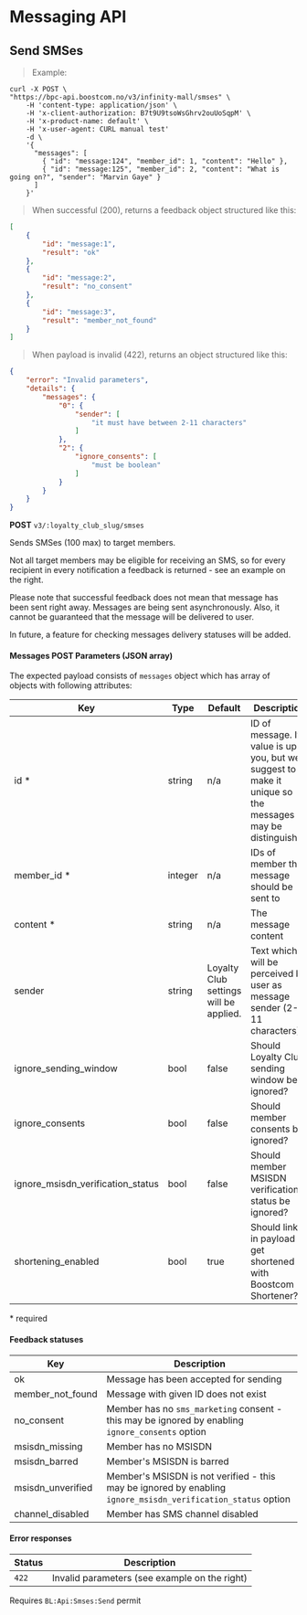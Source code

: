 # Messaging API

## <a name="v3-smses-create"></a> Send SMSes

> Example:

```shell
curl -X POST \
"https://bpc-api.boostcom.no/v3/infinity-mall/smses" \
    -H 'content-type: application/json' \
    -H 'x-client-authorization: B7t9U9tsoWsGhrv2ouUoSqpM' \
    -H 'x-product-name: default' \
    -H 'x-user-agent: CURL manual test'
    -d \
    '{
      "messages": [
		{ "id": "message:124", "member_id": 1, "content": "Hello" },
		{ "id": "message:125", "member_id": 2, "content": "What is going on?", "sender": "Marvin Gaye" }
      ]
    }'
```

> When successful (200), returns a feedback object structured like this:

```json
[
    {
        "id": "message:1",
        "result": "ok"
    },
    {
        "id": "message:2",
        "result": "no_consent"
    },
    {
        "id": "message:3",
        "result": "member_not_found"
    }
]

``` 

> When payload is invalid (422), returns an object structured like this:

```json
{
    "error": "Invalid parameters",
    "details": {
        "messages": {
            "0": {
                "sender": [
                    "it must have between 2-11 characters"
                ]
            },
            "2": {
                "ignore_consents": [
                    "must be boolean"
                ]
            }
        }
    }
}
``` 

**POST** `v3/:loyalty_club_slug/smses`

Sends SMSes (100 max) to target members.

Not all target members may be eligible for receiving an SMS, so for every recipient in every notification 
a feedback is returned - see an example on the right.

Please note that successful feedback does not mean that message has been sent right away.
Messages are being sent asynchronously. Also, it cannot be guaranteed that the message will be delivered to user.

In future, a feature for checking messages delivery statuses will be added.

#### Messages POST Parameters (JSON array)

The expected payload consists of `messages` object which has array of objects with following attributes:

Key | Type | Default | Description
--------- | --------- | --------- | --------- 
id * | string  | n/a | ID of message. It's value is up to you, but we suggest to make it unique so the messages may be distinguished
member_id * | integer | n/a | IDs of member the message should be sent to
content * | string  | n/a | The message content
sender | string  | Loyalty Club settings will be applied. | Text which will be perceived by user as message sender (2-11 characters). 
ignore_sending_window | bool | false | Should Loyalty Club sending window be ignored?
ignore_consents | bool | false | Should member consents be ignored?
ignore_msisdn_verification_status | bool | false | Should member MSISDN verification status be ignored?
shortening_enabled | bool | true | Should links in payload get shortened with Boostcom Shortener?

\* required

#### Feedback statuses

Key | Description
---- | ----
ok | Message has been accepted for sending
member_not_found | Message with given ID does not exist
no_consent | Member has no `sms_marketing` consent - this may be ignored by enabling `ignore_consents` option 
msisdn_missing | Member has no MSISDN
msisdn_barred | Member's MSISDN is barred
msisdn_unverified | Member's MSISDN is not verified - this may be ignored by enabling `ignore_msisdn_verification_status` option
channel_disabled | Member has SMS channel disabled

#### Error responses

Status | Description
--------- | ----------- 
`422` | Invalid parameters (see example on the right)

<aside class="notice">
Requires <code>BL:Api:Smses:Send</code> permit
</aside>
